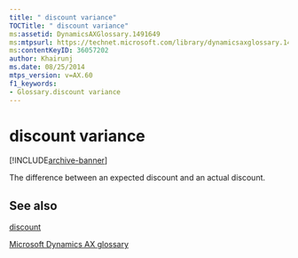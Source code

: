 ```yaml
---
title: " discount variance"
TOCTitle: " discount variance"
ms:assetid: DynamicsAXGlossary.1491649
ms:mtpsurl: https://technet.microsoft.com/library/dynamicsaxglossary.1491649(v=AX.60)
ms:contentKeyID: 36057202
author: Khairunj
ms.date: 08/25/2014
mtps_version: v=AX.60
f1_keywords:
- Glossary.discount variance
---
```


# discount variance


[!INCLUDE[archive-banner](includes/archive-banner.md)]

The difference between an expected discount and an actual discount.

## See also

[discount](discount.md)

[Microsoft Dynamics AX glossary](glossary/microsoft-dynamics-ax-glossary.md)

  


